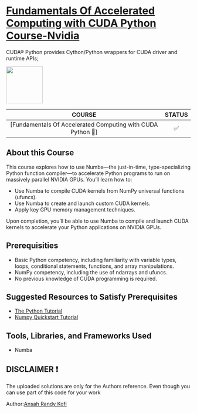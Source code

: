 # [Fundamentals Of Accelerated Computing with CUDA Python Course-Nvidia](https://courses.nvidia.com/courses/course-v1:DLI+C-AC-02+V1/about)

CUDA® Python provides Cython/Python wrappers for CUDA driver and runtime APIs;

<img height="100" src="">


|COURSE|STATUS|
|:---------------------------------------------------:| :-----:|
|[Fundamentals Of Accelerated Computing with CUDA Python 🐍] |✅|

## About this Course
This course explores how to use Numba—the just-in-time, type-specializing Python function compiler—to accelerate Python programs to run on massively parallel NVIDIA GPUs. You’ll learn how to:
* Use Numba to compile CUDA kernels from NumPy universal functions (ufuncs).
* Use Numba to create and launch custom CUDA kernels.
* Apply key GPU memory management techniques.

Upon completion, you’ll be able to use Numba to compile and launch CUDA kernels to accelerate your Python applications on NVIDIA GPUs.


## Prerequisities
* Basic Python competency, including familiarity with variable types, loops, conditional statements, functions, and array manipulations.
* NumPy competency, including the use of ndarrays and ufuncs.
* No previous knowledge of CUDA programming is required.

## Suggested Resources to Satisfy Prerequisites
* [The Python Tutorial](https://docs.python.org/3/tutorial/)
* [Numpy Quickstart Tutorial](https://numpy.org/doc/stable/user/quickstart.html)

## Tools, Libraries, and Frameworks Used
* Numba

## DISCLAIMER ❗️
The uploaded solutions are only for the Authors reference. Even though you can use part of this code for your work




Author:[Ansah Randy Kofi](https://www.linkedin.com/in/randy-kofi-ansah)
